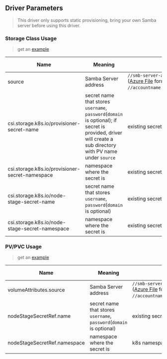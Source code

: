 ## Driver Parameters
> This driver only supports static provisioning, bring your own Samba server before using this driver.
### Storage Class Usage
> get an [example](../deploy/example/storageclass-smb.yaml)

Name | Meaning | Available Value | Mandatory | Default value
--- | --- | --- | --- | ---
source | Samba Server address | `//smb-server-address/sharename` </br>([Azure File](https://docs.microsoft.com/en-us/azure/storage/files/storage-files-introduction) format: `//accountname.file.core.windows.net/filesharename`) | Yes |
csi.storage.k8s.io/provisioner-secret-name | secret name that stores `username`, `password`(`domain` is optional); if secret is provided, driver will create a sub directory with PV name under `source` | existing secret name |  No  |
csi.storage.k8s.io/provisioner-secret-namespace | namespace where the secret is | existing secret namespace |  No  |
csi.storage.k8s.io/node-stage-secret-name | secret name that stores `username`, `password`(`domain` is optional) | existing secret name |  Yes  |
csi.storage.k8s.io/node-stage-secret-namespace | namespace where the secret is | existing secret namespace   |  Yes  |

### PV/PVC Usage
> get an [example](../deploy/example/pv-smb.yaml)

Name | Meaning | Available Value | Mandatory | Default value
--- | --- | --- | --- | ---
volumeAttributes.source | Samba Server address | `//smb-server-address/sharename` </br>([Azure File](https://docs.microsoft.com/en-us/azure/storage/files/storage-files-introduction) format: `//accountname.file.core.windows.net/filesharename`) | Yes |
nodeStageSecretRef.name | secret name that stores `username`, `password`(`domain` is optional) | existing secret name |  Yes  |
nodeStageSecretRef.namespace | namespace where the secret is | k8s namespace  |  Yes  |
